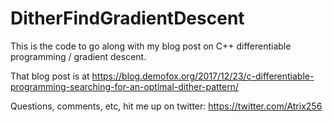 # DitherFindGradientDescent
This is the code to go along with my blog post on C++ differentiable programming / gradient descent.

That blog post is at https://blog.demofox.org/2017/12/23/c-differentiable-programming-searching-for-an-optimal-dither-pattern/

Questions, comments, etc, hit me up on twitter:
https://twitter.com/Atrix256
